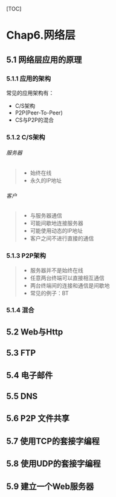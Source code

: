 [TOC]

# Chap6.网络层

## 5.1 网络层应用的原理

### 5.1.1 应用的架构

常见的应用架构有：

- C/S架构
- P2P(Peer-To-Peer)
- CS与P2P的混合



### 5.1.2 C/S架构

###### 服务器

> - 始终在线
> - 永久的IP地址



###### 客户

> - 与服务器通信
> - 可能间歇地连接服务器
> - 可能使用动态的IP地址
> - 客户之间不进行直接的通信



### 5.1.3 P2P架构

> - 服务器并不是始终在线
> - 任意两台终端可以直接相互通信
> - 两台终端间的连接和通信是间歇地
> - 常见的例子：BT



### 5.1.4 混合



## 5.2 Web与Http



## 5.3 FTP



## 5.4 电子邮件



## 5.5 DNS



## 5.6 P2P 文件共享



## 5.7 使用TCP的套接字编程



## 5.8 使用UDP的套接字编程



## 5.9 建立一个Web服务器